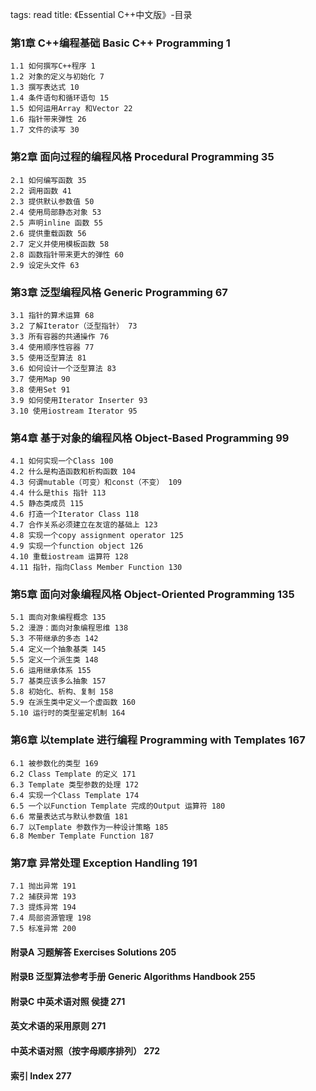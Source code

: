 tags: read
title: 《Essential C++中文版》-目录

### 第1章 C++编程基础 Basic C++ Programming 1
	
	1.1 如何撰写C++程序 1
	1.2 对象的定义与初始化 7
	1.3 撰写表达式 10
	1.4 条件语句和循环语句 15
	1.5 如何运用Array 和Vector 22
	1.6 指针带来弹性 26
	1.7 文件的读写 30

### 第2章 面向过程的编程风格 Procedural Programming 35
	
	2.1 如何编写函数 35
	2.2 调用函数 41
	2.3 提供默认参数值 50
	2.4 使用局部静态对象 53
	2.5 声明inline 函数 55
	2.6 提供重载函数 56
	2.7 定义并使用模板函数 58
	2.8 函数指针带来更大的弹性 60
	2.9 设定头文件 63

### 第3章 泛型编程风格 Generic Programming 67
	
	3.1 指针的算术运算 68
	3.2 了解Iterator（泛型指针） 73
	3.3 所有容器的共通操作 76
	3.4 使用顺序性容器 77
	3.5 使用泛型算法 81
	3.6 如何设计一个泛型算法 83
	3.7 使用Map 90
	3.8 使用Set 91
	3.9 如何使用Iterator Inserter 93
	3.10 使用iostream Iterator 95

### 第4章 基于对象的编程风格 Object-Based Programming 99
	
	4.1 如何实现一个Class 100
	4.2 什么是构造函数和析构函数 104
	4.3 何谓mutable（可变）和const（不变） 109
	4.4 什么是this 指针 113
	4.5 静态类成员 115
	4.6 打造一个Iterator Class 118
	4.7 合作关系必须建立在友谊的基础上 123
	4.8 实现一个copy assignment operator 125
	4.9 实现一个function object 126
	4.10 重载iostream 运算符 128
	4.11 指针，指向Class Member Function 130

### 第5章 面向对象编程风格 Object-Oriented Programming 135
	
	5.1 面向对象编程概念 135
	5.2 漫游：面向对象编程思维 138
	5.3 不带继承的多态 142
	5.4 定义一个抽象基类 145
	5.5 定义一个派生类 148
	5.6 运用继承体系 155
	5.7 基类应该多么抽象 157
	5.8 初始化、析构、复制 158
	5.9 在派生类中定义一个虚函数 160
	5.10 运行时的类型鉴定机制 164

### 第6章 以template 进行编程 Programming with Templates 167
	
	6.1 被参数化的类型 169
	6.2 Class Template 的定义 171
	6.3 Template 类型参数的处理 172
	6.4 实现一个Class Template 174
	6.5 一个以Function Template 完成的Output 运算符 180
	6.6 常量表达式与默认参数值 181
	6.7 以Template 参数作为一种设计策略 185
	6.8 Member Template Function 187

### 第7章 异常处理 Exception Handling 191
	
	7.1 抛出异常 191
	7.2 捕获异常 193
	7.3 提炼异常 194
	7.4 局部资源管理 198
	7.5 标准异常 200

#### 附录A 习题解答 Exercises Solutions 205

#### 附录B 泛型算法参考手册 Generic Algorithms Handbook 255

#### 附录C 中英术语对照 侯捷 271

#### 英文术语的采用原则 271

#### 中英术语对照（按字母顺序排列） 272

#### 索引 Index 277 